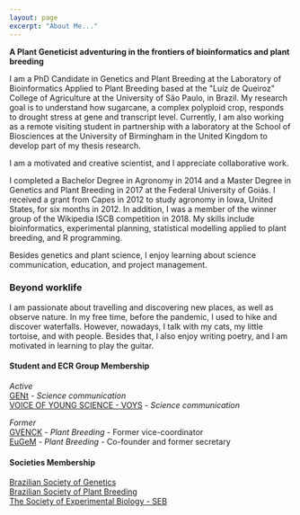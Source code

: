 ```yaml
---
layout: page
excerpt: "About Me..."
---
```


__A Plant Geneticist adventuring in the frontiers of bioinformatics and plant breeding__

I am a PhD Candidate in Genetics and Plant Breeding at the Laboratory of Bioinformatics Applied to Plant Breeding based at the "Luíz de Queiroz" College of Agriculture at the University of São Paulo, in Brazil. My research goal is to understand how sugarcane, a complex polyploid crop, responds to drought stress at gene and transcript level. Currently, I am also working as a remote visiting student in partnership with a laboratory at the School of Biosciences at the University of Birmingham in the United Kingdom to develop part of my thesis research.   
  
I am a motivated and creative scientist, and I appreciate collaborative work.   
  
I completed a Bachelor Degree in Agronomy in 2014 and a Master Degree in Genetics and Plant Breeding in 2017 at the Federal University of Goiás. I received a grant from Capes in 2012 to study agronomy in Iowa, United States, for six months in 2012. In addition, I was a member of the winner group of the Wikipedia ISCB competition in 2018. My skills include bioinformatics, experimental planning, statistical modelling applied to plant breeding, and R programming.   
  
Besides genetics and plant science, I enjoy learning about science communication, education, and project management.   

### Beyond worklife  

I am passionate about travelling and discovering new places, as well as observe nature. In my free time, before the pandemic, I used to hike and discover waterfalls. However, nowadays, I talk with my cats, my little tortoise, and with people. Besides that, I also enjoy writing poetry, and I am motivated in learning to play the guitar.

#### Student and ECR Group Membership 

*Active*  
[GENt](https://gent-esalq.github.io/) - *Science communication*  
[VOICE OF YOUNG SCIENCE - VOYS](https://senseaboutscience.org/what-we-are-doing/voys/) - *Science communication*  

*Former*  
[GVENCK](https://gvenck.github.io/) - *Plant Breeding* - Former vice-coordinator  
[EuGeM](https://grupoeugem.wixsite.com/eugem) - *Plant Breeding* - Co-founder and former secretary  

#### Societies Membership
[Brazilian Society of Genetics](https://www.sbg.org.br/)  
[Brazilian Society of Plant Breeding](http://www.sbmp.org.br/)  
[The Society of Experimental Biology - SEB](https://www.sebiology.org/)




